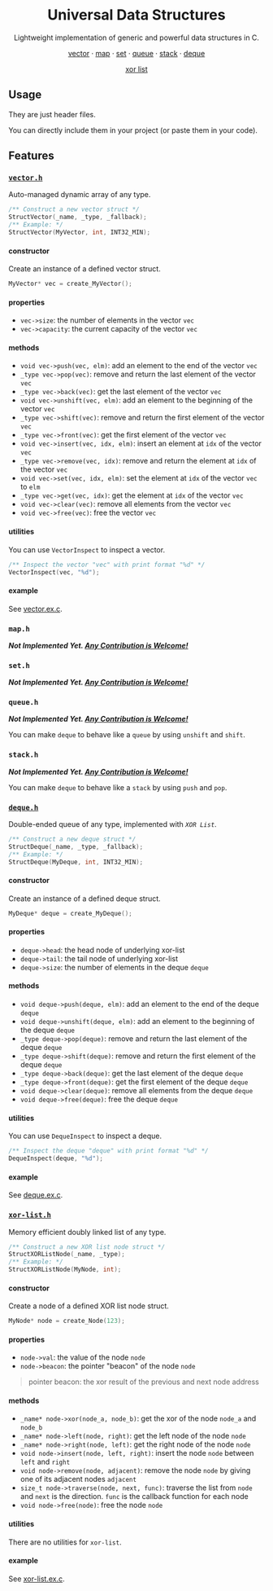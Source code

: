 <div align="center">

# Universal Data Structures

Lightweight implementation of generic and powerful data structures in C.

[vector](#vectorh) ·
[map](#maph) ·
[set](#seth) ·
[queue](#queueh) ·
[stack](#stackh) ·
[deque](#dequeh)

[xor list](#xor-listh)

</div>

## Usage

They are just header files.

You can directly include them in your project (or paste them in your code).

## Features

### [`vector.h`](./src/vector.h)

Auto-managed dynamic array of any type.

```c
/** Construct a new vector struct */
StructVector(_name, _type, _fallback);
/** Example: */
StructVector(MyVector, int, INT32_MIN);
```

#### constructor

Create an instance of a defined vector struct.

```c
MyVector* vec = create_MyVector();
```

#### properties

- `vec->size`: the number of elements in the vector `vec`
- `vec->capacity`: the current capacity of the vector `vec`

#### methods

- `void vec->push(vec, elm)`: add an element to the end of the vector `vec`
- `_type vec->pop(vec)`: remove and return the last element of the vector `vec`
- `_type vec->back(vec)`: get the last element of the vector `vec`
- `void vec->unshift(vec, elm)`: add an element to the beginning of the vector `vec`
- `_type vec->shift(vec)`: remove and return the first element of the vector `vec`
- `_type vec->front(vec)`: get the first element of the vector `vec`
- `void vec->insert(vec, idx, elm)`: insert an element at `idx` of the vector `vec`
- `_type vec->remove(vec, idx)`: remove and return the element at `idx` of the vector `vec`
- `void vec->set(vec, idx, elm)`: set the element at `idx` of the vector `vec` to `elm`
- `_type vec->get(vec, idx)`: get the element at `idx` of the vector `vec`
- `void vec->clear(vec)`: remove all elements from the vector `vec`
- `void vec->free(vec)`: free the vector `vec`

#### utilities

You can use `VectorInspect` to inspect a vector.

```c
/** Inspect the vector "vec" with print format "%d" */
VectorInspect(vec, "%d");
```

#### example

See [vector.ex.c](./ex/vector.ex.c).

### `map.h`

_**Not Implemented Yet. [Any Contribution is Welcome!](./CONTRIBUTING.md)**_

### `set.h`

_**Not Implemented Yet. [Any Contribution is Welcome!](./CONTRIBUTING.md)**_

### `queue.h`

_**Not Implemented Yet. [Any Contribution is Welcome!](./CONTRIBUTING.md)**_

You can make `deque` to behave like a `queue` by using `unshift` and `shift`.

### `stack.h`

_**Not Implemented Yet. [Any Contribution is Welcome!](./CONTRIBUTING.md)**_

You can make `deque` to behave like a `stack` by using `push` and `pop`.

### [`deque.h`](./src/deque.h)

Double-ended queue of any type, implemented with _`XOR List`_.

```c
/** Construct a new deque struct */
StructDeque(_name, _type, _fallback);
/** Example: */
StructDeque(MyDeque, int, INT32_MIN);
```

#### constructor

Create an instance of a defined deque struct.

```c
MyDeque* deque = create_MyDeque();
```

#### properties

- `deque->head`: the head node of underlying xor-list
- `deque->tail`: the tail node of underlying xor-list
- `deque->size`: the number of elements in the deque `deque`

#### methods

- `void deque->push(deque, elm)`: add an element to the end of the deque `deque`
- `void deque->unshift(deque, elm)`: add an element to the beginning of the deque `deque`
- `_type deque->pop(deque)`: remove and return the last element of the deque `deque`
- `_type deque->shift(deque)`: remove and return the first element of the deque `deque`
- `_type deque->back(deque)`: get the last element of the deque `deque`
- `_type deque->front(deque)`: get the first element of the deque `deque`
- `void deque->clear(deque)`: remove all elements from the deque `deque`
- `void deque->free(deque)`: free the deque `deque`

#### utilities

You can use `DequeInspect` to inspect a deque.

```c
/** Inspect the deque "deque" with print format "%d" */
DequeInspect(deque, "%d");
```

#### example

See [deque.ex.c](./ex/deque.ex.c).

### [`xor-list.h`](./src/xor-list.h)

Memory efficient doubly linked list of any type.

```c
/** Construct a new XOR list node struct */
StructXORListNode(_name, _type);
/** Example: */
StructXORListNode(MyNode, int);
```

#### constructor

Create a node of a defined XOR list node struct.

```c
MyNode* node = create_Node(123);
```

#### properties

- `node->val`: the value of the node `node`
- `node->beacon`: the pointer "beacon" of the node `node`

> pointer beacon: the xor result of the previous and next node address

#### methods

- `_name* node->xor(node_a, node_b)`: get the xor of the node `node_a` and `node_b`
- `_name* node->left(node, right)`: get the left node of the node `node`
- `_name* node->right(node, left)`: get the right node of the node `node`
- `void node->insert(node, left, right)`: insert the node `node` between `left` and `right`
- `void node->remove(node, adjacent)`: remove the node `node` by giving one of its adjacent nodes `adjacent`
- `size_t node->traverse(node, next, func)`: traverse the list from `node` and `next` is the direction. `func` is the callback function for each node
- `void node->free(node)`: free the node `node`

#### utilities

There are no utilities for `xor-list`.

#### example

See [xor-list.ex.c](./ex/xor-list.ex.c).
